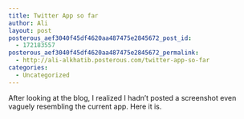 ```yaml
---
title: Twitter App so far
author: Ali
layout: post
posterous_aef3040f45df4620aa487475e2845672_post_id:
  - 172183557
posterous_aef3040f45df4620aa487475e2845672_permalink:
  - http://ali-alkhatib.posterous.com/twitter-app-so-far
categories:
  - Uncategorized
---
```

<div class='p_embed p_image_embed'>
  <a href="http://ali-alkhatib.com/content/Screen_Shot_2012-12-17_at_12.2.png.scaled.1000.jpg"><imgalt="Screen_shot_2012-12-17_at_12" height="377" src="http://ali-alkhatib.com/content/Screen_Shot_2012-12-17_at_12.2.png.scaled.1000-300x226.jpg" /></a>
</div>

After looking at the blog, I realized I hadn&#8217;t posted a screenshot even vaguely resembling the current app. Here it is.
